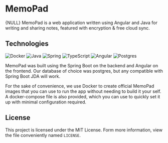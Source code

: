 # MemoPad

{NULL} MemoPad is a web application written using Angular and Java for writing and sharing notes, featured with encryption & free cloud sync.

## Technologies

![Docker](https://img.shields.io/badge/docker-%230db7ed.svg?style=for-the-badge&logo=docker&logoColor=white)
![Java](https://img.shields.io/badge/java-%23ED8B00.svg?style=for-the-badge&logo=openjdk&logoColor=white)
![Spring](https://img.shields.io/badge/spring-%236DB33F.svg?style=for-the-badge&logo=spring&logoColor=white) 
![TypeScript](https://img.shields.io/badge/typescript-%23007ACC.svg?style=for-the-badge&logo=typescript&logoColor=white)
![Angular](https://img.shields.io/badge/angular-%23DD0031.svg?style=for-the-badge&logo=angular&logoColor=white)
![Postgres](https://img.shields.io/badge/postgres-%23316192.svg?style=for-the-badge&logo=postgresql&logoColor=white)

MemoPad was built using the Spring Boot on the backend and Angular on the frontend. Our database of choice was postgres, but any compatible with Spring Boot JDA will work.

For the sake of convenience, we use Docker to create official MemoPad images that you can use to run the app without needing to build it your self. A docker-compose file is also provided, which you can use to quickly set it up with minimal configuration required.

## License

This project is licensed under the MIT License. Form more information, view the file conveniently named `LICENSE`.
